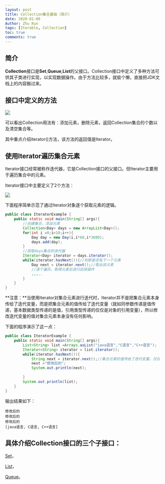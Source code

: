 ```yaml
---
layout: post
title: Collection集合基础（简介）
date: 2020-01-06
Author: Zhu Kun
tags: [Iterable, Collection]
toc: true
comments: true
---
```


## **简介**

**Collection**接口是**Set**,**Queue**,**List**的父接口。Collection接口中定义了多种方法可供其子类进行实现，以实现数据操作。由于方法比较多，就偷个懒，直接把JDK文档上的内容搬过来。

## **接口中定义的方法**

![](http://justzk.github.io/images/collection-basics-1.png)

可以看出Collection用法有：添加元素，删除元素，返回Collection集合的个数以及清空集合等。

其中重点介绍iterator()方法，该方法的返回值是Iterator<E>。

## **使用Iterator遍历集合元素**

Iterator接口经常被称作迭代器，它是Collection接口的父接口。但Iterator主要用于遍历集合中的元素。

Iterator接口中主要定义了2个方法：

![](http://justzk.github.io/images/collection-basics-2.png)

下面程序简单示范了通过Iterator对象逐个获取元素的逻辑。

```java
public class IteratorExample {
    public static void main(String[] args){
        //创建集合，添加元素  
        Collection<Day> days = new ArrayList<Day>();
        for(int i =0;i<10;i++){
            Day day = new Day(i,i*60,i*3600);
            days.add(day);
        }
        //获取days集合的迭代器
        Iterator<Day> iterator = days.iterator();
        while(iterator.hasNext()){//判断是否有下一个元素
            Day next = iterator.next();//取出该元素
            //逐个遍历，取得元素后进行后续操作
            .....
        }
    }
}
```

**注意：**当使用Iterator对集合元素进行迭代时，Iterator并不是把集合元素本身传给了迭代变量，而是把集合元素的值传给了迭代变量（就如同参数传递是值传递，基本数据类型传递的是值，引用类型传递的仅仅是对象的引用变量），所以修改迭代变量的值对集合元素本身没有任何影响。

下面的程序演示了这一点：

```java
public class IteratorExample {
    public static void main(String[] args){
        List<String> list =Arrays.asList("java语言","C语言","C++语言");
        Iterator<String> iterator = list.iterator();
        while(iterator.hasNext()){
            String next = iterator.next();//集合元素的值传给了迭代变量，仅仅传递了对象引用。保存的仅仅是指向对象内存空间的地址
            next ="修改后的";
            System.out.println(next);
            
        }
        System.out.println(list);
    }
}
```

输出结果如下：

```
修改后的
修改后的
修改后的
[java语言, C语言, C++语言]
```

## 具体介绍Collection接口的三个子接口：

[Set](onenote:#Set集合&section-id={CCC50C86-DE00-7B49-B6F1-F039EA88C06A}&page-id={FFE1B0CA-8B7A-8546-AD96-D4234DACC269}&end&base-path=https://d.docs.live.net/f634f5cd1abdf5be/文档/ZhuKun/Android/Java/集合/Collection.one)，

[List](onenote:#List集合&section-id={CCC50C86-DE00-7B49-B6F1-F039EA88C06A}&page-id={CDD0BD08-550E-0840-992A-DF6B023DC93B}&end&base-path=https://d.docs.live.net/f634f5cd1abdf5be/文档/ZhuKun/Android/Java/集合/Collection.one)，

[Queue](onenote:#Queue集合&section-id={CCC50C86-DE00-7B49-B6F1-F039EA88C06A}&page-id={DA0F075E-5228-B548-BFFC-0F306299FA1C}&end&base-path=https://d.docs.live.net/f634f5cd1abdf5be/文档/ZhuKun/Android/Java/集合/Collection.one)。